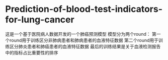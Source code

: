 # Prediction-of-blood-test-indicators-for-lung-cancer
这是一个基于医院病人数据开发的一个肺癌预测模型
模型分为两个round：
第一个round用于训练区分非肺病患者和肺病患者的血液特征数据
第二个round用于训练区分肺炎患者和肺癌患者的血液特征数据
最后的训练结果是关于血液检测报告中的指标占比重要性的排序
